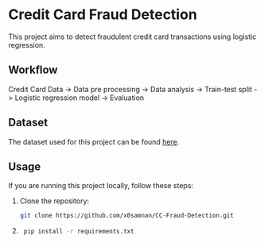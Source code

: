 # Credit Card Fraud Detection

This project aims to detect fraudulent credit card transactions using logistic regression.

## Workflow
Credit Card Data -> Data pre processing -> Data analysis -> Train-test split -> Logistic regression model -> Evaluation
  
## Dataset
The dataset used for this project can be found [here](https://www.kaggle.com/datasets/mlg-ulb/creditcardfraud/code).

## Usage
If you are running this project locally, follow these steps:
1. Clone the repository:
   ```bash
   git clone https://github.com/x0samnan/CC-Fraud-Detection.git
   ```
2. ```bash
    pip install -r requirements.txt





